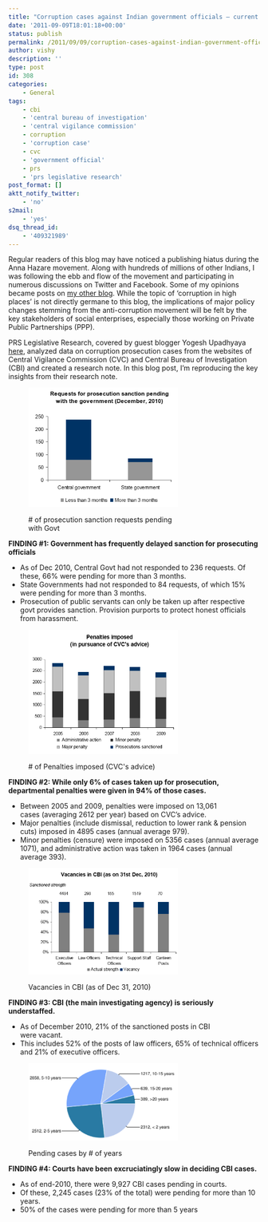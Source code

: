 ```yaml
---
title: "Corruption cases against Indian government officials – current state"
date: '2011-09-09T18:01:18+00:00'
status: publish
permalink: /2011/09/09/corruption-cases-against-indian-government-officials-current-state
author: vishy
description: ''
type: post
id: 308
categories:
    - General
tags:
    - cbi
    - 'central bureau of investigation'
    - 'central vigilance commission'
    - corruption
    - 'corruption case'
    - cvc
    - 'government official'
    - prs
    - 'prs legislative research'
post_format: []
aktt_notify_twitter:
    - 'no'
s2mail:
    - 'yes'
dsq_thread_id:
    - '409321989'
---
```

Regular readers of this blog may have noticed a publishing hiatus during the Anna Hazare movement. Along with hundreds of millions of other Indians, I was following the ebb and flow of the movement and participating in numerous discussions on Twitter and Facebook. Some of my opinions became posts on [my other blog](http://ulaar.wordpress.com/). While the topic of ‘corruption in high places’ is not directly germane to this blog, the implications of major policy changes stemming from the anti-corruption movement will be felt by the key stakeholders of social enterprises, especially those working on Private Public Partnerships (PPP).

PRS Legislative Research, covered by guest blogger Yogesh Upadhyaya [here](http://www.techsangam.com/2011/08/09/working-for-informed-and-participatory-democracy-the-prs-story/), analyzed data on corruption prosecution cases from the websites of Central Vigilance Commission (CVC) and Central Bureau of Investigation (CBI) and created a research note. In this blog post, I’m reproducing the key insights from their research note.

<figure aria-describedby="caption-attachment-309" class="wp-caption alignleft" id="attachment_309" style="width: 300px">

[![](../../../../uploads/2011/09/prs_corruption_pic1.png "prs_corruption_pic1")](../../../../uploads/2011/09/prs_corruption_pic1.png)<figcaption class="wp-caption-text" id="caption-attachment-309">\# of prosecution sanction requests pending with Govt</figcaption></figure>

**FINDING #1: Government has frequently delayed sanction for prosecuting officials**

- As of Dec 2010, Central Govt had not responded to 236 requests. Of these, 66% were pending for more than 3 months.
- State Governments had not responded to 84 requests, of which 15% were pending for more than 3 months.
- Prosecution of public servants can only be taken up after respective govt provides sanction. Provision purports to protect honest officials from harassment.

<figure aria-describedby="caption-attachment-310" class="wp-caption alignleft" id="attachment_310" style="width: 300px">

[![](../../../../uploads/2011/09/prs_corruption_pic2.png "prs_corruption_pic2")](../../../../uploads/2011/09/prs_corruption_pic2.png)<figcaption class="wp-caption-text" id="caption-attachment-310">\# of Penalties imposed (CVC's advice)</figcaption></figure>

**FINDING #2: While only 6% of cases taken up for prosecution, departmental penalties were given in 94% of those cases.**

- Between 2005 and 2009, penalties were imposed on 13,061  
  cases (averaging 2612 per year) based on CVC’s advice.
- Major penalties (include dismissal, reduction to lower rank &amp; pension cuts) imposed in 4895 cases (annual average 979).
- Minor penalties (censure) were imposed on 5356 cases (annual average 1071), and administrative action was taken in 1964 cases (annual average 393).

<figure aria-describedby="caption-attachment-311" class="wp-caption alignleft" id="attachment_311" style="width: 300px">

[![](../../../../uploads/2011/09/prs_corruption_pic3.png "prs_corruption_pic3")](../../../../uploads/2011/09/prs_corruption_pic3.png)<figcaption class="wp-caption-text" id="caption-attachment-311">Vacancies in CBI (as of Dec 31, 2010)</figcaption></figure>

**FINDING #3: CBI (the main investigating agency) is seriously understaffed.**

- As of December 2010, 21% of the sanctioned posts in CBI  
  were vacant.
- This includes 52% of the posts of law officers, 65% of technical officers and 21% of executive officers.

<figure aria-describedby="caption-attachment-312" class="wp-caption alignleft" id="attachment_312" style="width: 300px">

[![](../../../../uploads/2011/09/prs_corruption_pic4.png "prs_corruption_pic4")](../../../../uploads/2011/09/prs_corruption_pic4.png)<figcaption class="wp-caption-text" id="caption-attachment-312">Pending cases by # of years</figcaption></figure>

**FINDING #4: Courts have been excruciatingly slow in deciding CBI cases.**

- As of end-2010, there were 9,927 CBI cases pending in courts.
- Of these, 2,245 cases (23% of the total) were pending for more than 10 years.
- 50% of the cases were pending for more than 5 years